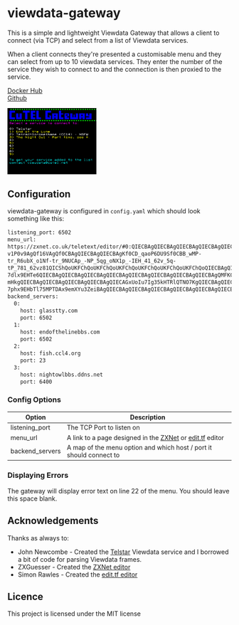 # viewdata-gateway

This is a simple and lightweight Viewdata Gateway that allows a client to connect (via TCP) and select from a list of Viewdata services.

When a client connects they're presented a customisable menu and they can select from   up to 10 viewdata services. They enter the number of the service they wish to connect to and the connection is then proxied to the service.

[Docker Hub](https://hub.docker.com/r/marrold/viewdata-gateway)  
[Github](https://github.com/cu-telecom/viewdata-gateway)

<img src="viewdata-gateway.png" width="200">

## Configuration

viewdata-gateway is configured in `config.yaml` which should look something like this:

    listening_port: 6502
    menu_url: https://zxnet.co.uk/teletext/editor/#0:QIECBAgQIECBAgQIECBAgQIECBAgQIECBAgQIECBAgQIECAkoUKFChQoUKFChQoUKFChQoUKFChQoUKFChQoUKFChQoUKCn9elQIEC_-v1P0v9AgQf16VAgQf0CBAgQIECBAgQIECBAgKf0CD_qaoP6DU9Sf0CBB_wMP-tr_R6ubX_o1Nf-tr_9NUCAp_-NP_5qg_oNX1p_-IEH_41_62v_5q-tP_781_62vz81QICShQoUKFChQoUKFChQoUKFChQoUKFChQoUKFChQoUKFChQoQIECBAgQIECBAgQIECBAgQIECBAgQIECBAgQIECBAgQIECALTy7MuPogwoOeXl2048qDpvQY9-7dlx9EHTe6QIECBAgQIECBAgQIECBAgQIECBAgQIECBAgQIECBAgQIECBAgQIECBAgQMFKCpl2c-mHkgQIECBAgQIECBAgQIECBAgQIECBAgQIECAGxUoIu7Ig35kHTRlQTNO7KgQIECBAgQIECBAgQIECBAgQIEDJSgqZenLDj0bN_Lfty9NGHdlQKIcPY0UoFqCdTjV0CBAgBs1KCpoyoJ2nPo6IJ_fYgWoKGHl0QdNO3KsQc8uVAqXIECBA0UoECBAgQIECBAgQIECBAgQIECBAgQIECBAgQIECBAgQIAbVSgQIECBAgQIECBAgQIECBAgQIECBAgQIECBAgQIECBAgQNlKBAgQIECBAgQIECBAgQIECBAgQIECBAgQIECBAgQIECAG3UoECBAgQIECBAgQIECBAgQIECBAgQIECBAgQIECBAgQIEDhSgQIECBAgQIECBAgQIECBAgQIECBAgQIECBAgQIECBAgBuVKBAgQIECBAgQIECBAgQIECBAgQIECBAgQIECBAgQIECBAgQIECBAgQIECBAgQIECBAgQIECBAgQIECBAgQIECBAgQIA1Tegz5eiDzv68kHPLy7aceVBhyZMuRB03oOmjKg2aefRAgDY9-7phx9EHbTl75MPTDAx9emXYu3ZeiBAgQIECBAgQIECBAgQIECBAgQIECBAgQIECBAgQIECBAgQIECBAgQIECBAgQIECBAgQIECBAgQIECBAgQIECBAgQIECBAgQIECBAgQIECBAgQIECBAgQIECBAgQIECBAgQIECBAgQIECBAgQIECBAgQIEBI:PS=0:RE=0:zx=Ml0
    backend_servers:
      0:
        host: glasstty.com
        port: 6502
      1:
        host: endofthelinebbs.com
        port: 6502
      2:
        host: fish.ccl4.org
        port: 23
      3:
        host: nightowlbbs.ddns.net
        port: 6400

### Config Options

| Option | Description |
|--|--|
| listening_port | The TCP Port to listen on |
| menu_url | A link to a page designed in the [ZXNet](https://zxnet.co.uk/teletext/editor/) or [edit.tf](https://edit.tf/) editor |
| backend_servers | A map of the menu option and which host / port it should connect to|


### Displaying Errors

The gateway will display error text on line 22 of the menu. You should leave this space blank.


## Acknowledgements

Thanks as always to:

* John Newcombe - Created the [Telstar](https://glasstty.com/telstar/) Viewdata service and I borrowed a bit of code for parsing Viewdata frames.
* ZXGuesser - Created the [ZXNet editor](https://zxnet.co.uk/teletext/editor/)
* Simon Rawles - Created the [edit.tf editor](https://edit.tf/)

## Licence

This project is licensed under the MIT license
